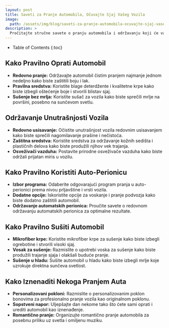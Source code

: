 ```yaml
---
layout: post
title: Saveti za Pranje Automobila, Očuvajte Sjaj Vašeg Vozila
image: 
  path: /assets/img/blog/saveti-za-pranje-automobila-ocuvajte-sjaj-vaseg-vozila_pranje-auta-ba.png
description: >
  Pročitajte stručne savete o pranju automobila i održavanju koji će vam pomoći da zadržite blistav izgled vašeg vozila. Otkrijte tajne profesionalnih detaljista i saznajte kako da iznenadite nekoga pranjem auta kao savršenim poklonom.
---
```



- Table of Contents
{:toc}


## Kako Pravilno Oprati Automobil

- **Redovno pranje:** Održavajte automobil čistim pranjem najmanje jednom nedeljno kako biste zaštitili boju i lak.
- **Pravilna sredstva:** Koristite blage deterdžente i kvalitetne krpe kako biste izbegli oštećenje boje i stvorili blistav sjaj.
- **Sušenje bez mrlja:** Koristite sušač za vozila kako biste sprečili mrlje na površini, posebno na sunčevom svetlu.

## Održavanje Unutrašnjosti Vozila

- **Redovno usisavanje:** Očistite unutrašnjost vozila redovnim usisavanjem kako biste sprečili nagomilavanje prašine i nečistoća.
- **Zaštitna sredstva:** Koristite sredstva za održavanje kožnih sedišta i plastičnih delova kako biste produžili njihov vek trajanja.
- **Osveživači vazduha:** Postavite prirodne osveživače vazduha kako biste održali prijatan miris u vozilu.

## Kako Pravilno Koristiti Auto-Perionicu

- **Izbor programa:** Odaberite odgovarajući program pranja u auto-perionici prema nivou prljavštine i vrsti vozila.
- **Dodatne opcije:** Iskoristite opcije za voskanje i pranje podvozja kako biste dodatno zaštitili automobil.
- **Održavanje automatskih perionica:** Proučite savete o redovnom održavanju automatskih perionica za optimalne rezultate.

## Kako Pravilno Sušiti Automobil

- **Mikrofiber krpe:** Koristite mikrofiber krpe za sušenje kako biste izbegli ogrebotine i stvorili visoki sjaj.
- **Vosak za sušenje:** Razmislite o upotrebi voska za sušenje kako biste produžili trajanje sjaja i olakšali buduće pranje.
- **Sušenje u hladu:** Sušite automobil u hladu kako biste izbegli mrlje koje uzrokuje direktna sunčeva svetlost.

## Kako Iznenaditi Nekoga Pranjem Auta

- **Personalizovani pokloni:** Razmislite o personalizovanim poklon bonovima za profesionalno pranje vozila kao originalnom poklonu.
- **Sopstveni napor:** Uljepšajte dan nekome tako što ćete sami oprati i urediti automobil kao iznenađenje.
- **Romantično pranje:** Organizujte romantično pranje automobila za posebnu priliku uz svetla i omiljenu muziku.